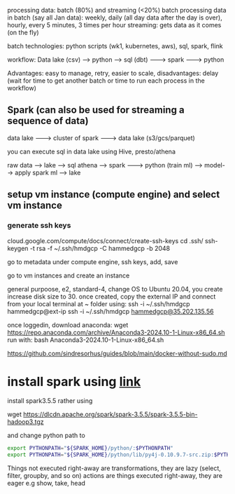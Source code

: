 processing data: batch (80%) and streaming (<20%)
batch processing data in batch (say all Jan data): weekly, daily (all day data after the day is over), hourly, every 5 minutes, 3 times per hour
streaming: gets data as it comes (on the fly)

batch technologies: python scripts (wk1, kubernetes, aws), sql, spark, flink

workflow: Data lake (csv) --> python --> sql (dbt) ---> spark ---> python

Advantages: easy to manage, retry, easier to scale, 
disadvantages: delay (wait for time to get another batch or time to run each process in the workflow)

## Spark (can also be used for streaming a sequence of data)

data lake ---> cluster of spark ---> data lake
(s3/gcs/parquet)

you can execute sql in data lake using Hive, presto/athena

raw data --> lake --> sql athena --> spark ---> python (train ml) --> model--> apply spark ml --> lake

## setup vm instance (compute engine) and select vm instance

### generate ssh keys
cloud.google.com/compute/docs/connect/create-ssh-keys
cd .ssh/
ssh-keygen -t rsa -f ~/.ssh/hmdgcp -C hammedgcp -b 2048

go to metadata under compute engine, ssh keys, add, save

go to vm instances and create an instance

general purpoose, e2, standard-4, change OS to Ubuntu 20.04, you create increase disk size to 30. 
once created, copy the external IP and connect from your local terminal at ~ folder using: ssh -i  ~/.ssh/hmdgcp hammedgcp@ext-ip
ssh -i  ~/.ssh/hmdgcp hammedgcp@35.202.135.56

once loggedin, download anaconda: wget https://repo.anaconda.com/archive/Anaconda3-2024.10-1-Linux-x86_64.sh
run with: bash Anaconda3-2024.10-1-Linux-x86_64.sh

https://github.com/sindresorhus/guides/blob/main/docker-without-sudo.md

# install spark using [link](https://github.com/DataTalksClub/data-engineering-zoomcamp/blob/main/05-batch/setup/linux.md)

install spark3.5.5 rather using 

wget https://dlcdn.apache.org/spark/spark-3.5.5/spark-3.5.5-bin-hadoop3.tgz

and change python path to 
```bash
export PYTHONPATH="${SPARK_HOME}/python/:$PYTHONPATH"
export PYTHONPATH="${SPARK_HOME}/python/lib/py4j-0.10.9.7-src.zip:$PYTHONPATH"
```

Things not executed right-away are transformations, they are lazy (select, filter, groupby, and so on)
actions are things executed right-away, they are eager e.g show, take, head